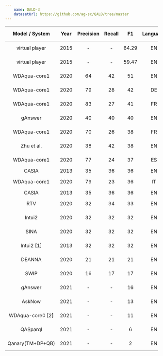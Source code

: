 ```yaml
---
    name: QALD-3
    datasetUrl: https://github.com/ag-sc/QALD/tree/master
---
```




| Model / System  | Year |Precision|Recall| F1  |Language|                                                                                                              Reported by                                                                                                               |
|:---------------:|:----:|:-------:|:----:|:---:|:------:|:--------------------------------------------------------------------------------------------------------------------------------------------------------------------------------------------------------------------------------------:|
| virtual player  | 2015 |    -    |  -   |64.29|   EN   |[Molino et al.](https://reader.elsevier.com/reader/sd/pii/S0004370215000259?token=FB393D21799A6B75BDC436414AE01B228DF054D86D53A35C538F9F7B859CBD11103353F39E7530607239E025589F7A18&originRegion=eu-west-1&originCreation=20220102201741)|
| virtual player  | 2015 |    -    |  -   |59.47|   EN   |[Molino et al.](https://reader.elsevier.com/reader/sd/pii/S0004370215000259?token=FB393D21799A6B75BDC436414AE01B228DF054D86D53A35C538F9F7B859CBD11103353F39E7530607239E025589F7A18&originRegion=eu-west-1&originCreation=20220102201741)|
|  WDAqua-core1   | 2020 |   64    |  42  | 51  |   EN   |                                                                           [Diefenbach et al.](http://www.semantic-web-journal.net/system/files/swj2038.pdf)                                                                            |
|  WDAqua-core1   | 2020 |   79    |  28  | 42  |   DE   |                                                                           [Diefenbach et al.](http://www.semantic-web-journal.net/system/files/swj2038.pdf)                                                                            |
|  WDAqua-core1   | 2020 |   83    |  27  | 41  |   FR   |                                                                           [Diefenbach et al.](http://www.semantic-web-journal.net/system/files/swj2038.pdf)                                                                            |
|     gAnswer     | 2020 |   40    |  40  | 40  |   EN   |                                                                           [Diefenbach et al.](http://www.semantic-web-journal.net/system/files/swj2038.pdf)                                                                            |
|  WDAqua-core1   | 2020 |   70    |  26  | 38  |   FR   |                                                                           [Diefenbach et al.](http://www.semantic-web-journal.net/system/files/swj2038.pdf)                                                                            |
|   Zhu et al.    | 2020 |   38    |  42  | 38  |   EN   |                                                                           [Diefenbach et al.](http://www.semantic-web-journal.net/system/files/swj2038.pdf)                                                                            |
|  WDAqua-core1   | 2020 |   77    |  24  | 37  |   ES   |                                                                           [Diefenbach et al.](http://www.semantic-web-journal.net/system/files/swj2038.pdf)                                                                            |
|      CASIA      | 2013 |   35    |  36  | 36  |   EN   |                                                                             [He et al.](http://nlpr-web.ia.ac.cn/cip/~liukang/liukangPageFile/QALD-3.pdf)                                                                              |
|  WDAqua-core1   | 2020 |   79    |  23  | 36  |   IT   |                                                                           [Diefenbach et al.](http://www.semantic-web-journal.net/system/files/swj2038.pdf)                                                                            |
|      CASIA      | 2013 |   35    |  36  | 36  |   EN   |                                                                                [S He et al](http://www.nlpr.ia.ac.cn/cip/shizhuhe/articles/QALD-3.pdf)                                                                                 |
|       RTV       | 2020 |   32    |  34  | 33  |   EN   |                                                                           [Diefenbach et al.](http://www.semantic-web-journal.net/system/files/swj2038.pdf)                                                                            |
|     Intui2      | 2020 |   32    |  32  | 32  |   EN   |                                                                           [Diefenbach et al.](http://www.semantic-web-journal.net/system/files/swj2038.pdf)                                                                            |
|      SINA       | 2020 |   32    |  32  | 32  |   EN   |                                                                           [Diefenbach et al.](http://www.semantic-web-journal.net/system/files/swj2038.pdf)                                                                            |
|   Intui2 [1]    | 2013 |   32    |  32  | 32  |   EN   |                                                                  [Corina Dima](https://citeseerx.ist.psu.edu/viewdoc/download?doi=10.1.1.666.7844&rep=rep1&type=pdf)                                                                   |
|     DEANNA      | 2020 |   21    |  21  | 21  |   EN   |                                                                           [Diefenbach et al.](http://www.semantic-web-journal.net/system/files/swj2038.pdf)                                                                            |
|      SWIP       | 2020 |   16    |  17  | 17  |   EN   |                                                                           [Diefenbach et al.](http://www.semantic-web-journal.net/system/files/swj2038.pdf)                                                                            |
|     gAnswer     | 2021 |    -    |  -   | 16  |   EN   |                                                                                         [Orogat et al.](https://arxiv.org/pdf/2105.00811.pdf)                                                                                          |
|     AskNow      | 2021 |    -    |  -   | 13  |   EN   |                                                                                         [Orogat et al.](https://arxiv.org/pdf/2105.00811.pdf)                                                                                          |
|WDAqua-core0 [2] | 2021 |    -    |  -   | 11  |   EN   |                                                                                         [Orogat et al.](https://arxiv.org/pdf/2105.00811.pdf)                                                                                          |
|    QASparql     | 2021 |    -    |  -   |  6  |   EN   |                                                                                         [Orogat et al.](https://arxiv.org/pdf/2105.00811.pdf)                                                                                          |
|Qanary(TM+DP+QB) | 2021 |    -    |  -   |  2  |   EN   |                                                                                         [Orogat et al.](https://arxiv.org/pdf/2105.00811.pdf)